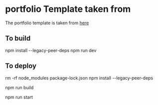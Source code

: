 # portfolio Template taken from
The portfolio template is taken from [here](https://github.com/ahmetskilinc/portfolio-new-new-new-new)

## To build

npm install --legacy-peer-deps
npm run dev

## To deploy

rm -rf node_modules package-lock.json
npm install --legacy-peer-deps

npm run build

npm run start
